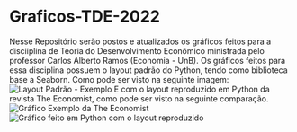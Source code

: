 # Graficos-TDE-2022
Nesse Repositório serão postos e atualizados os gráficos feitos para a disciiplina de Teoria do Desenvolvimento Econômico ministrada pelo professor Carlos Alberto Ramos (Economia - UnB). 
Os gráficos feitos para essa disciplina possuem o layout padrão do Python, tendo como biblioteca base a Seaborn. Como pode ser visto na seguinte imagem:
![Layout Padrão - Exemplo](PIB_per_Capita_Comparado_Brasil_Coreia.jpg)
E com o layout reproduzido em Python da revista The Economist, como pode ser visto na seguinte comparação. 
![Gráfico Exemplo da The Economist](gráfico_theeconomist_exemplo.png)
![Gráfico feito em Python com o layout reproduzido](PIB_por_Hora_Trabalhada_Alemanha_EUA_Franca_UK_Italia_The_Economist.jpg)
